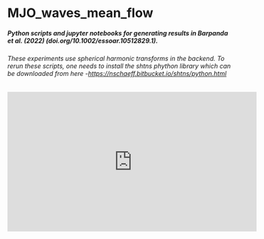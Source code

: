 # MJO_waves_mean_flow

##### Python scripts and jupyter notebooks for generating results in Barpanda et al. (2022) (doi.org/10.1002/essoar.10512829.1).

###### These experiments use spherical harmonic transforms in the backend. To rerun these scripts, one needs to install the shtns phython library which can be downloaded from here -https://nschaeff.bitbucket.io/shtns/python.html


<iframe width="560" height="315" src="https://www.youtube.com/embed/bSlxsr0SVDo" title="YouTube video player" frameborder="0" allow="accelerometer; autoplay; clipboard-write; encrypted-media; gyroscope; picture-in-picture" allowfullscreen></iframe>
